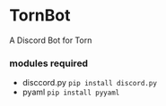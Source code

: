 # TornBot
A Discord Bot for Torn


### modules required ###
* disccord.py `pip install discord.py`
* pyaml `pip install pyyaml`
